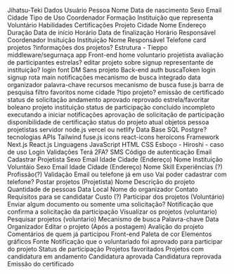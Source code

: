 Jihatsu-Teki
Dados
Usuário
Pessoa
Nome
Data de nascimento
Sexo
Email
Cidade
Tipo de Uso
Coordenador
Formação
Instituição que representa
Voluntário
Habilidades
Certificações
Projeto
Cidade
Nome
Endereço
Duração
Data de início
Horário
Data de finalização
Horário
Responsável
Coordenador
Insituição
Instituição
Nome
Responsável
Telefone
card projetos
?informações dos projetos?
Estrutura - Tieppo
middleware/segurnaça
app
Front-end
home
voluntario
projetista
avaliação de participantes
estrelas?
editar projeto
sobre
signup
representante de instituição?
login
font
DM Sans
projeto
Back-end
auth
buscaToken
login
signup
rota main
notificações
mecanismo de busca integrado
data
organizador
palavra-chave
recursos
mecanismo de busca
fuse.js
barra de pesquisa
filtro
favoritos
nome
cidade
?tipo projeto?
emissão de certificado
status de solicitação
andamento
aprovado
reprovado
estrela/favoritar
boleano
projeto
instituição
status de participação
concluido
incompleto
executando
a iniciar
notificações
aprovação de solicitação de participação
disponibilidade de certificação
status do projeto atual
objetos
pessoa
projetistas
servidor
node.js
vercel ou netlify
Data Base
SQL
Postgre?
tecnologias
APIs
Tailwind
fuse.js
icons
react-icons
heroicons
Framework
Next.js
React.js
Linguagens
JavaScript
HTML
CSS
Esboço - Hiroshi - caso de uso
Login
Validações
Terá 2FA?
SMS
Código de autenticação
Email
Cadastrar
Projetista
Sexo
Email
Idade
Cidade (Endereço)
Nome
Instituição
Voluntáio
Sexo
Email
Idade
Cidade (Endereço)
Nome
Skill
Experiências (?)
Profissão(?)
Validação
Email ou telefone já em uso
Vai poder cadastrar com telefone?
Postar projetos (Projetista)
Nome
Descrição do projeto
Quantidade de pessoas
Data
Local
Nome do organizador
Contato
Requisitos para se candidatar
Custo (?)
Participar dos projetos (Voluntário)
Enviar algum documento ou somente uma solicitação?
Notificação que confirma a solicitação da participação
Visualizar os projetos (voluntario)
Pesquisar projetos (voluntario)
Mecanismo de busca
Palavra-chave
Data
Organizador
Editar o projeto (Após a postagem)
Avalição do projeto
Comentários de quem já participou
Front-end
Paleta de cor
Elementos gráficos
Fonte
Notificação que o voluntariado foi aprovado para participar do projeto
Status de participação
Projetos favoritados
Projetos com candidatura em andamento
Candidatura aprovada
Candidatura reprovada
Emissão do certificado
